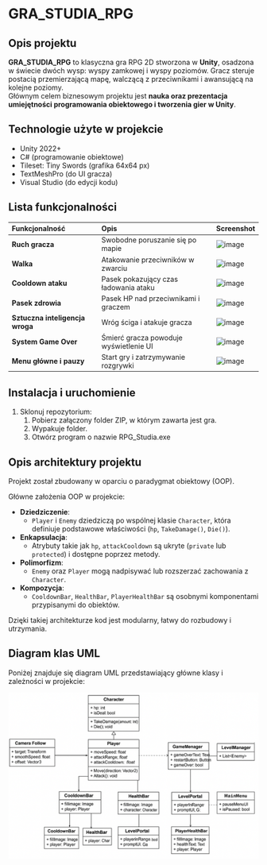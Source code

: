# GRA_STUDIA_RPG

## Opis projektu
**GRA_STUDIA_RPG** to klasyczna gra RPG 2D stworzona w **Unity**, osadzona w świecie dwóch wysp: wyspy zamkowej i wyspy poziomów. Gracz steruje postacią przemierzającą mapę, walczącą z przeciwnikami i awansującą na kolejne poziomy.  
Głównym celem biznesowym projektu jest **nauka oraz prezentacja umiejętności programowania obiektowego i tworzenia gier w Unity**.

## Technologie użyte w projekcie
- Unity 2022+
- C# (programowanie obiektowe)
- Tileset: Tiny Swords (grafika 64x64 px)
- TextMeshPro (do UI gracza)
- Visual Studio (do edycji kodu)

## Lista funkcjonalności

| Funkcjonalność             | Opis                                      | Screenshot                |
|:----------------------------|:-----------------------------------------|:---------------------------|
| **Ruch gracza**             | Swobodne poruszanie się po mapie          | ![image](https://github.com/user-attachments/assets/79d37da6-2a20-4843-a471-488d353dfe24) |
| **Walka**                   | Atakowanie przeciwników w zwarciu         | ![image](https://github.com/user-attachments/assets/0811acfb-c519-401e-9087-717f6a20ddcf) |
| **Cooldown ataku**          | Pasek pokazujący czas ładowania ataku     | ![image](https://github.com/user-attachments/assets/63569e07-841d-4d19-ba91-87f72393b0a2) |
| **Pasek zdrowia**           | Pasek HP nad przeciwnikami i graczem      | ![image](https://github.com/user-attachments/assets/8ebf17c4-c806-4d2c-b553-48b06647b57b) |
| **Sztuczna inteligencja wroga** | Wróg ściga i atakuje gracza           | ![image](https://github.com/user-attachments/assets/004102b9-ce0a-4039-8181-33713c387937) |
| **System Game Over**        | Śmierć gracza powoduje wyświetlenie UI    | ![image](https://github.com/user-attachments/assets/bb14340f-1a04-4de5-905b-ecb91d7a1959) |
| **Menu główne i pauzy**     | Start gry i zatrzymywanie rozgrywki       | ![image](https://github.com/user-attachments/assets/f8f800a7-f9b2-4c92-8659-75f9d32c164d) |

## Instalacja i uruchomienie

1. Sklonuj repozytorium:
   1. Pobierz załączony folder ZIP, w którym zawarta jest gra.
   2. Wypakuje folder.
   3. Otwórz program o nazwie RPG_Studia.exe

## Opis architektury projektu

Projekt został zbudowany w oparciu o paradygmat obiektowy (OOP).

Główne założenia OOP w projekcie:
- **Dziedziczenie**: 
  - `Player` i `Enemy` dziedziczą po wspólnej klasie `Character`, która definiuje podstawowe właściwości (`hp`, `TakeDamage()`, `Die()`).
- **Enkapsulacja**: 
  - Atrybuty takie jak `hp`, `attackCooldown` są ukryte (`private` lub `protected`) i dostępne poprzez metody.
- **Polimorfizm**: 
  - `Enemy` oraz `Player` mogą nadpisywać lub rozszerzać zachowania z `Character`.
- **Kompozycja**: 
  - `CooldownBar`, `HealthBar`, `PlayerHealthBar` są osobnymi komponentami przypisanymi do obiektów.

Dzięki takiej architekturze kod jest modularny, łatwy do rozbudowy i utrzymania.

## Diagram klas UML

Poniżej znajduje się diagram UML przedstawiający główne klasy i zależności w projekcie:

![UML Diagram](Diagram_UML_RPG.png)

